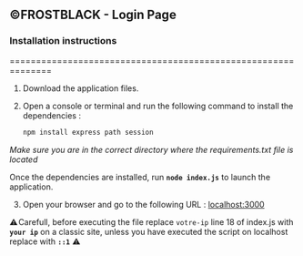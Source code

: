 ## ©FROSTBLACK - Login Page

### Installation instructions
==============================================================
1. Download the application files.

2. Open a console or terminal and run the following command to install the dependencies :

    ```bash
    npm install express path session
    
  _Make sure you are in the correct directory where the requirements.txt file is located_
  
  Once the dependencies are installed, run __`node index.js`__ to launch the application.
  
  
  3. Open your browser and go to the following URL : [localhost:3000](http://localhost:3000)
  
  ⚠️ Carefull, before executing the file replace `votre-ip` line 18 of index.js with __``your ip``__ on a classic site, unless you have executed the script on localhost replace with __``::1``__ ⚠️ 
